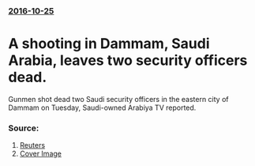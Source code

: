 ### [2016-10-25](/news/2016/10/25/index.md)

# A shooting in Dammam, Saudi Arabia, leaves two security officers dead. 

Gunmen shot dead two Saudi security officers in the eastern city of Dammam on Tuesday, Saudi-owned Arabiya TV reported.


### Source:

1. [Reuters](http://www.reuters.com/article/uk-saudi-security-idUSKCN12P0MX?il=0)
1. [Cover Image](http://s4.reutersmedia.net/resources_v2/images/rcom-default.png)
